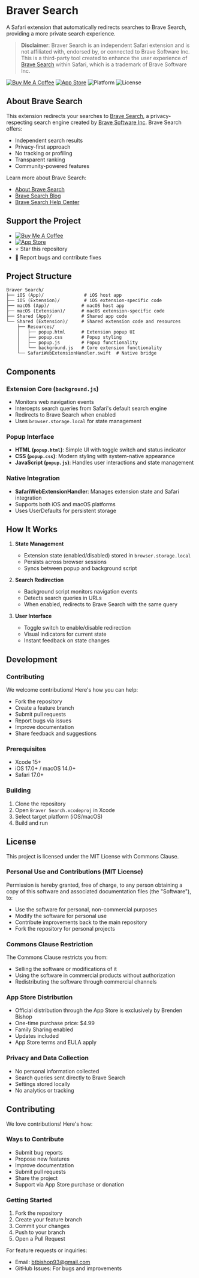 # Braver Search

A Safari extension that automatically redirects searches to Brave Search, providing a more private search experience.

> **Disclaimer**: Braver Search is an independent Safari extension and is not affiliated with, endorsed by, or connected to Brave Software Inc. This is a third-party tool created to enhance the user experience of [Brave Search](https://search.brave.com) within Safari, which is a trademark of Brave Software Inc.

[![Buy Me A Coffee](https://img.shields.io/badge/Buy%20Me%20A%20Coffee-Support-yellow.svg?style=flat&logo=buy-me-a-coffee)](https://www.buymeacoffee.com/btbishop93)
[![App Store](https://img.shields.io/badge/Download%20on%20the-App%20Store-blue.svg?style=flat&logo=app-store&logoColor=white)](https://apps.apple.com/app/idYOUR_APP_ID)
![Platform](https://img.shields.io/badge/platform-iOS%20%7C%20macOS-lightgrey.svg?style=flat)
![License](https://img.shields.io/badge/license-MIT%20with%20Commons%20Clause-green.svg?style=flat)

## About Brave Search

This extension redirects your searches to [Brave Search](https://search.brave.com), a privacy-respecting search engine created by [Brave Software Inc](https://brave.com). Brave Search offers:
- Independent search results
- Privacy-first approach
- No tracking or profiling
- Transparent ranking
- Community-powered features

Learn more about Brave Search:
- [About Brave Search](https://brave.com/search/)
- [Brave Search Blog](https://brave.com/search/blog/)
- [Brave Search Help Center](https://support.brave.com/search)

## Support the Project
- [![Buy Me A Coffee](https://img.shields.io/badge/Buy%20Me%20A%20Coffee-Support-yellow.svg?style=flat&logo=buy-me-a-coffee)](https://www.buymeacoffee.com/btbishop93)
- [![App Store](https://img.shields.io/badge/Download%20on%20the-App%20Store-blue.svg?style=flat&logo=app-store&logoColor=white)](https://apps.apple.com/app/idYOUR_APP_ID)
- ⭐ Star this repository
- 🐛 Report bugs and contribute fixes

## Project Structure

```
Braver Search/
├── iOS (App)/               # iOS host app
├── iOS (Extension)/         # iOS extension-specific code
├── macOS (App)/            # macOS host app
├── macOS (Extension)/      # macOS extension-specific code
├── Shared (App)/           # Shared app code
└── Shared (Extension)/     # Shared extension code and resources
    ├── Resources/
    │   ├── popup.html      # Extension popup UI
    │   ├── popup.css       # Popup styling
    │   ├── popup.js        # Popup functionality
    │   └── background.js   # Core extension functionality
    └── SafariWebExtensionHandler.swift  # Native bridge
```

## Components

### Extension Core (`background.js`)
- Monitors web navigation events
- Intercepts search queries from Safari's default search engine
- Redirects to Brave Search when enabled
- Uses `browser.storage.local` for state management

### Popup Interface
- **HTML (`popup.html`)**: Simple UI with toggle switch and status indicator
- **CSS (`popup.css`)**: Modern styling with system-native appearance
- **JavaScript (`popup.js`)**: Handles user interactions and state management

### Native Integration
- **SafariWebExtensionHandler**: Manages extension state and Safari integration
- Supports both iOS and macOS platforms
- Uses UserDefaults for persistent storage

## How It Works

1. **State Management**
   - Extension state (enabled/disabled) stored in `browser.storage.local`
   - Persists across browser sessions
   - Syncs between popup and background script

2. **Search Redirection**
   - Background script monitors navigation events
   - Detects search queries in URLs
   - When enabled, redirects to Brave Search with the same query

3. **User Interface**
   - Toggle switch to enable/disable redirection
   - Visual indicators for current state
   - Instant feedback on state changes

## Development

### Contributing
We welcome contributions! Here's how you can help:
- Fork the repository
- Create a feature branch
- Submit pull requests
- Report bugs via issues
- Improve documentation
- Share feedback and suggestions

### Prerequisites
- Xcode 15+
- iOS 17.0+ / macOS 14.0+
- Safari 17.0+

### Building
1. Clone the repository
2. Open `Braver Search.xcodeproj` in Xcode
3. Select target platform (iOS/macOS)
4. Build and run

## License

This project is licensed under the MIT License with Commons Clause.

### Personal Use and Contributions (MIT License)
Permission is hereby granted, free of charge, to any person obtaining a copy of this software and associated documentation files (the "Software"), to:
- Use the software for personal, non-commercial purposes
- Modify the software for personal use
- Contribute improvements back to the main repository
- Fork the repository for personal projects

### Commons Clause Restriction
The Commons Clause restricts you from:
- Selling the software or modifications of it
- Using the software in commercial products without authorization
- Redistributing the software through commercial channels

### App Store Distribution
- Official distribution through the App Store is exclusively by Brenden Bishop
- One-time purchase price: $4.99
- Family Sharing enabled
- Updates included
- App Store terms and EULA apply

### Privacy and Data Collection
- No personal information collected
- Search queries sent directly to Brave Search
- Settings stored locally
- No analytics or tracking

## Contributing

We love contributions! Here's how:

### Ways to Contribute
- Submit bug reports
- Propose new features
- Improve documentation
- Submit pull requests
- Share the project
- Support via App Store purchase or donation

### Getting Started
1. Fork the repository
2. Create your feature branch
3. Commit your changes
4. Push to your branch
5. Open a Pull Request

For feature requests or inquiries:
- Email: btbishop93@gmail.com
- GitHub Issues: For bugs and improvements
 
